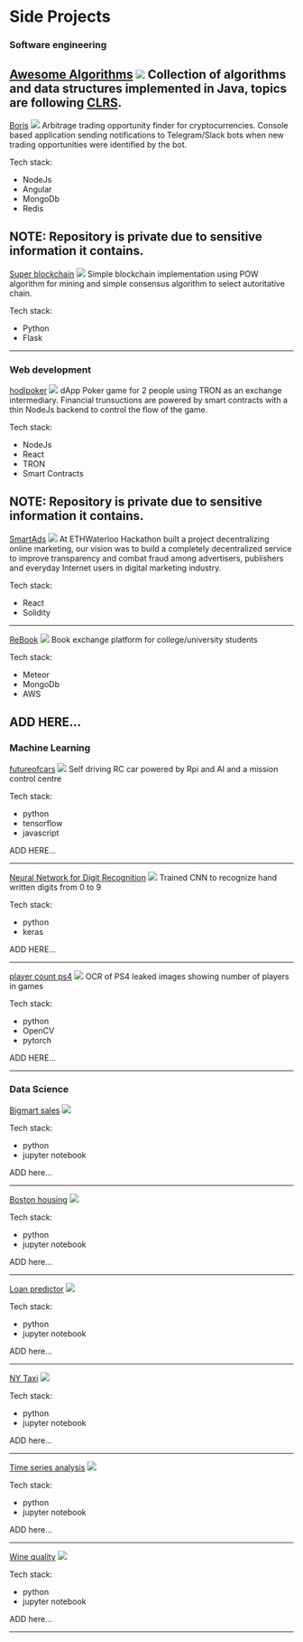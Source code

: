 # Side Projects

### Software engineering
[Awesome Algorithms](https://gitlab.com/spestushko/awesome_algorithms)
<img src="images/clrs.jpeg?raw=true"/>
Collection of algorithms and data structures implemented in Java, topics are following [CLRS](https://en.wikipedia.org/wiki/Introduction_to_Algorithms).
---

[Boris](https://gitlab.com/crypto_algorithmic_trading/boris)
<img src="images/boris.png?raw=true"/>
Arbitrage trading opportunity finder for cryptocurrencies. Console based application sending notifications to Telegram/Slack bots when new 
trading opportunities were identified by the bot. 

Tech stack:
- NodeJs
- Angular
- MongoDb
- Redis

NOTE: Repository is private due to sensitive information it contains.
--- 

[Super blockchain](https://gitlab.com/spestushko/super_blockchain/tree/master)
<img src="images/super_blockchain.png?raw=true"/>
Simple blockchain implementation using POW algorithm for mining and simple consensus algorithm to select autoritative chain. 

Tech stack:
- Python
- Flask
--- 

### Web development

[hodlpoker](https://github.com/NikitaKoren/hodl-web-client)
<img src="images/hodlpoker.png?raw=true"/>
dApp Poker game for 2 people using TRON as an exchange intermediary. Financial trunsuctions are powered by 
smart contracts with a thin NodeJs backend to control the flow of the game.

Tech stack:
- NodeJs
- React
- TRON 
- Smart Contracts

NOTE: Repository is private due to sensitive information it contains.
---

[SmartAds](https://github.com/NikitaKoren/ethWaterloo)
<img src="images/dummy_thumbnail.jpg?raw=true"/>
At ETHWaterloo Hackathon built a project decentralizing online marketing, 
our vision was to build a completely decentralized service to improve transparency
and combat fraud among advertisers, publishers and everyday 
Internet users in digital marketing industry.

Tech stack:
- React
- Solidity
---

[ReBook]()
<img src="images/dummy_thumbnail.jpg?raw=true"/>
Book exchange platform for college/university students

Tech stack:
- Meteor
- MongoDb
- AWS

ADD HERE...
---

### Machine Learning

[futureofcars]()
<img src="images/dummy_thumbnail.jpg?raw=true"/>
Self driving RC car powered by Rpi and AI and a mission control centre

Tech stack:
- python
- tensorflow
- javascript

ADD HERE...

---

[Neural Network for Digit Recognition]()
<img src="images/dummy_thumbnail.jpg?raw=true"/>
Trained CNN to recognize hand written digits from 0 to 9

Tech stack:
- python
- keras 

ADD HERE...

---

[player count ps4]()
<img src="images/dummy_thumbnail.jpg?raw=true"/>
OCR of PS4 leaked images showing number of players in games

Tech stack:
- python
- OpenCV
- pytorch

ADD HERE...

---

### Data Science

[Bigmart sales]()
<img src="images/dummy_thumbnail.jpg?raw=true"/>

Tech stack:
- python 
- jupyter notebook

ADD here...

---

[Boston housing]()
<img src="images/dummy_thumbnail.jpg?raw=true"/>

Tech stack:
- python 
- jupyter notebook

ADD here...

---

[Loan predictor]()
<img src="images/dummy_thumbnail.jpg?raw=true"/>

Tech stack:
- python 
- jupyter notebook

ADD here...

---

[NY Taxi]()
<img src="images/dummy_thumbnail.jpg?raw=true"/>

Tech stack:
- python 
- jupyter notebook

ADD here...

---

[Time series analysis]()
<img src="images/dummy_thumbnail.jpg?raw=true"/>

Tech stack:
- python 
- jupyter notebook

ADD here...

---

[Wine quality]()
<img src="images/dummy_thumbnail.jpg?raw=true"/>

Tech stack:
- python 
- jupyter notebook

ADD here...

---